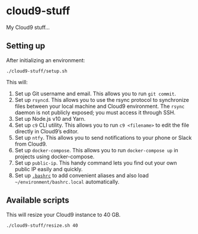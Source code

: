 # cloud9-stuff

My Cloud9 stuff...

## Setting up

After initializing an environment:

```
./cloud9-stuff/setup.sh
```

This will:

1. Set up Git username and email. This allows you to run `git commit`.
2. Set up `rsyncd`. This allows you to use the rsync protocol to synchronize files between your local machine and Cloud9 environment. The `rsync` daemon is not publicly exposed; you must access it through SSH.
3. Set up Node.js v10 and Yarn.
4. Set up `c9` CLI utility. This allows you to run `c9 <filename>` to edit the file directly in Cloud9’s editor.
5. Set up `ntfy`. This allows you to send notifications to your phone or Slack from Cloud9.
6. Set up `docker-compose`. This allows you to run `docker-compose up` in projects using docker-compose.
7. Set up `public-ip`. This handy command lets you find out your own public IP easily and quickly.
8. Set up [`.bashrc`](./.bashrc) to add convenient aliases and also load `~/environment/bashrc.local` automatically.

## Available scripts

This will resize your Cloud9 instance to 40 GB.

```
./cloud9-stuff/resize.sh 40
```
